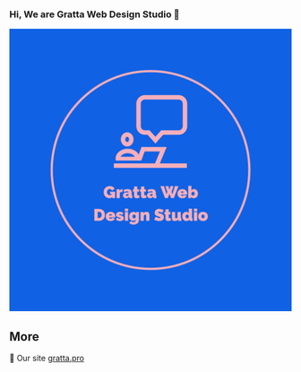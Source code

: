 ### Hi, We are Gratta Web Design Studio  👋

![Gratta Web Design Studio Welcome](gratta-logo.jpeg?raw=true)

## More
:page_with_curl: Our site [gratta.pro](https://gratta.pro/)<br>